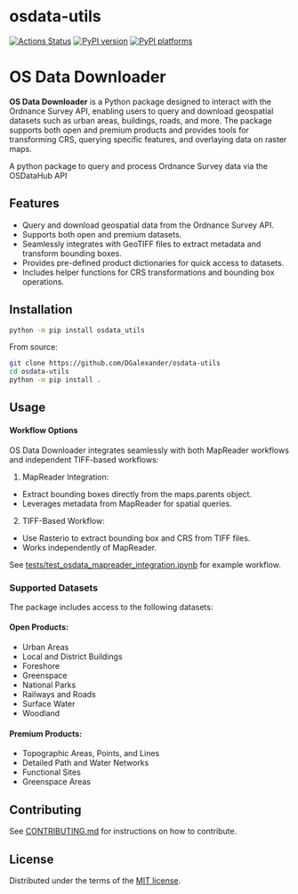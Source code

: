 # osdata-utils

[![Actions Status][actions-badge]][actions-link]
[![PyPI version][pypi-version]][pypi-link]
[![PyPI platforms][pypi-platforms]][pypi-link]

# OS Data Downloader
**OS Data Downloader** is a Python package designed to interact with the Ordnance Survey API, enabling users to query and download geospatial datasets such as urban areas, buildings, roads, and more. The package supports both open and premium products and provides tools for transforming CRS, querying specific features, and overlaying data on raster maps.

A python package to query and process Ordnance Survey data via the OSDataHub API

## Features
* Query and download geospatial data from the Ordnance Survey API.
* Supports both open and premium datasets.
* Seamlessly integrates with GeoTIFF files to extract metadata and transform bounding boxes.
* Provides pre-defined product dictionaries for quick access to datasets.
* Includes helper functions for CRS transformations and bounding box operations.

## Installation

```bash
python -m pip install osdata_utils
```

From source:
```bash
git clone https://github.com/DGalexander/osdata-utils
cd osdata-utils
python -m pip install .
```

## Usage

#### Workflow Options
OS Data Downloader integrates seamlessly with both MapReader workflows and independent TIFF-based workflows:

1. MapReader Integration:

* Extract bounding boxes directly from the maps.parents object.
* Leverages metadata from MapReader for spatial queries.

2. TIFF-Based Workflow:

* Use Rasterio to extract bounding box and CRS from TIFF files.
* Works independently of MapReader.

See [tests/test_osdata_mapreader_integration.ipynb](test_osdata_mapreader_integration.ipynb) for example workflow. 


### Supported Datasets

The package includes access to the following datasets:

#### Open Products:
* Urban Areas
* Local and District Buildings
* Foreshore
* Greenspace
* National Parks
* Railways and Roads
* Surface Water
* Woodland

#### Premium Products:
* Topographic Areas, Points, and Lines
* Detailed Path and Water Networks
* Functional Sites
* Greenspace Areas

## Contributing

See [CONTRIBUTING.md](CONTRIBUTING.md) for instructions on how to contribute.

## License

Distributed under the terms of the [MIT license](LICENSE).


<!-- prettier-ignore-start -->
[actions-badge]:            https://github.com/DGalexander/osdata-utils/workflows/CI/badge.svg
[actions-link]:             https://github.com/DGalexander/osdata-utils/actions
[pypi-link]:                https://pypi.org/project/osdata-utils/
[pypi-platforms]:           https://img.shields.io/pypi/pyversions/osdata-utils
[pypi-version]:             https://img.shields.io/pypi/v/osdata-utils
<!-- prettier-ignore-end -->
